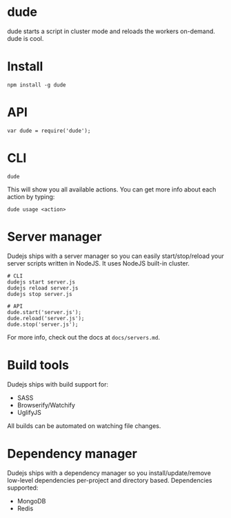 dude
====

dude starts a script in cluster mode and reloads the workers on-demand. dude is cool.

# Install

    npm install -g dude

# API

    var dude = require('dude');

# CLI

    dude

This will show you all available actions. You can get more info about each action by typing:

    dude usage <action>

# Server manager

Dudejs ships with a server manager so you can easily start/stop/reload your server scripts written in NodeJS. It uses NodeJS built-in cluster.

    # CLI
    dudejs start server.js
    dudejs reload server.js
    dudejs stop server.js

    # API
    dude.start('server.js');
    dude.reload('server.js');
    dude.stop('server.js');

For more info, check out the docs at `docs/servers.md`.

# Build tools

Dudejs ships with build support for:

- SASS
- Browserify/Watchify
- UglifyJS

All builds can be automated on watching file changes.

# Dependency manager

Dudejs ships with a dependency manager so you install/update/remove low-level dependencies per-project and directory based. Dependencies supported:

- MongoDB
- Redis
